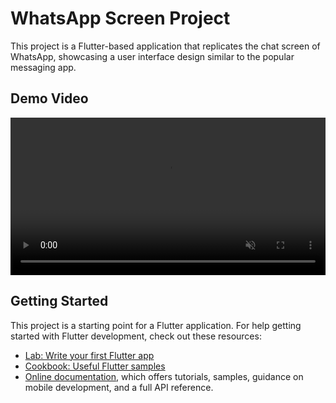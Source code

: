 # WhatsApp Screen Project

This project is a Flutter-based application that replicates the chat screen of WhatsApp, showcasing a user interface design similar to the popular messaging app.

## Demo Video

<video src="demo.mp4" width="100%" height="auto" controls autoplay loop muted></video>

## Getting Started

This project is a starting point for a Flutter application. For help getting started with Flutter development, check out these resources:

- [Lab: Write your first Flutter app](https://docs.flutter.dev/get-started/codelab)
- [Cookbook: Useful Flutter samples](https://docs.flutter.dev/cookbook)
- [Online documentation](https://docs.flutter.dev/), which offers tutorials, samples, guidance on mobile development, and a full API reference.
